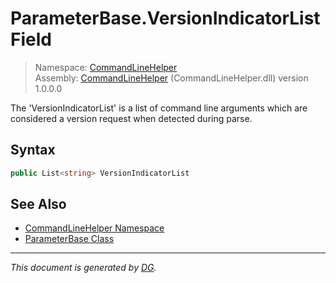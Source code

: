 ﻿# ParameterBase.VersionIndicatorList Field

> Namespace: [CommandLineHelper](_toc.CommandLineHelper.md#commandlinehelper-namespace)\
> Assembly: [CommandLineHelper](_toc.CommandLineHelper.md) (CommandLineHelper.dll) version 1.0.0.0

The 'VersionIndicatorList' is a list of command line arguments which are considered a version request when detected during parse.

## Syntax

```csharp
public List<string> VersionIndicatorList
```

## See Also

- [CommandLineHelper Namespace](_toc.CommandLineHelper.md#commandlinehelper-namespace)
- [ParameterBase Class](CommandLineHelper.ParameterBase.md)

---

_This document is generated by [DG](https://github.com/Khojasteh/dg)._
